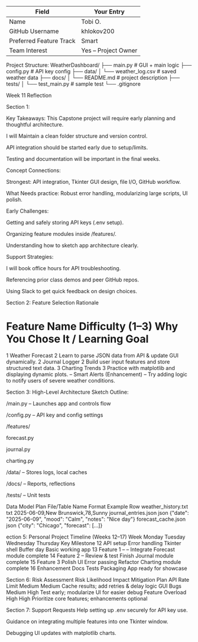 | Field                   | Your Entry          |
| ----------------------- | ------------------- |
| Name                    | Tobi O.             |
| GitHub Username         | khlokov200          |
| Preferred Feature Track | Smart               |
| Team Interest           | Yes – Project Owner |


Project Structure:
WeatherDashboard/
├── main.py            # GUI + main logic
├── config.py          # API key config
├── data/
│   └── weather_log.csv  # saved weather data
├── docs/
│   └── README.md      # project description
├── tests/
│   └── test_main.py   # sample test
└── .gitignore


Week 11 Reflection

Section 1: 

Key Takeaways:
This Capstone project will require early planning and thoughtful architecture.

I will Maintain a clean folder structure and version control.

API integration should be started early due to setup/limits.

Testing and documentation will be important in the final weeks.

Concept Connections:

Strongest: API integration, Tkinter GUI design, file I/O, GitHub workflow.

What Needs practice: Robust error handling, modularizing large scripts, UI polish.

Early Challenges:

Getting and safely storing API keys (.env setup).

Organizing feature modules inside /features/.

Understanding how to sketch app architecture clearly.

Support Strategies:

I will book office hours for API troubleshooting.

Referencing prior class demos and peer GitHub repos.

Using Slack to get quick feedback on design choices.


Section 2: Feature Selection Rationale
#	Feature Name	Difficulty (1–3)	Why You Chose It / Learning Goal
1	Weather Forecast	2	Learn to parse JSON data from API & update GUI dynamically.
2	Journal Logger	2	Build user input features and store structured text data.
3	Charting Trends	3	Practice with matplotlib and displaying dynamic plots.
–	Smart Alerts (Enhancement)	–	Try adding logic to notify users of severe weather conditions.

 Section 3: High-Level Architecture Sketch
Outline:

/main.py – Launches app and controls flow

/config.py – API key and config settings

/features/

forecast.py

journal.py

charting.py

/data/ – Stores logs, local caches

/docs/ – Reports, reflections

/tests/ – Unit tests

Data Model Plan
File/Table Name	Format	Example Row
weather_history.txt	txt	2025-06-09,New Brunswick,78,Sunny
journal_entries.json	json	{"date": "2025-06-09", "mood": "Calm", "notes": "Nice day"}
forecast_cache.json	json	{"city": "Chicago", "forecast": [...]}

ection 5: Personal Project Timeline (Weeks 12–17)
Week	Monday	Tuesday	Wednesday	Thursday	Key Milestone
12	API setup	Error handling	Tkinter shell	Buffer day	Basic working app
13	Feature 1	–	–	Integrate	Forecast module complete
14	Feature 2	–	Review & test	Finish	Journal module complete
15	Feature 3	Polish UI	Error passing	Refactor	Charting module complete
16	Enhancement	Docs	Tests	Packaging	App ready for showcase


Section 6: Risk Assessment
Risk	Likelihood	Impact	Mitigation Plan
API Rate Limit	Medium	Medium	Cache results; add retries & delay logic
GUI Bugs	Medium	High	Test early; modularize UI for easier debug
Feature Overload	High	High	Prioritize core features; enhancements optional


Section 7: Support Requests
Help setting up .env securely for API key use.

Guidance on integrating multiple features into one Tkinter window.

Debugging UI updates with matplotlib charts.